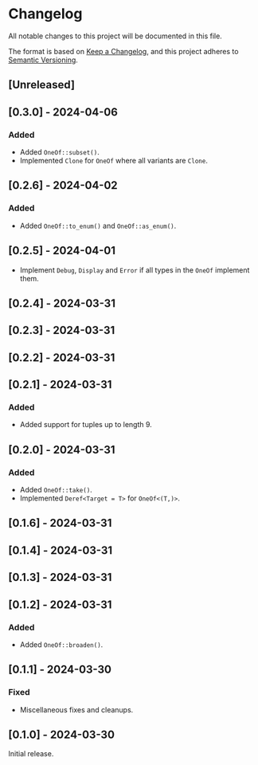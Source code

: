 # Changelog

All notable changes to this project will be documented in this file.

The format is based on
[Keep a Changelog](https://keepachangelog.com/en/1.1.0/),
and this project adheres to
[Semantic Versioning](https://semver.org/spec/v2.0.0.html).

## \[Unreleased]

## \[0.3.0] - 2024-04-06

### Added

- Added `OneOf::subset()`.
- Implemented `Clone` for `OneOf` where all variants are `Clone`.

## \[0.2.6] - 2024-04-02

### Added

- Added `OneOf::to_enum()` and `OneOf::as_enum()`.

## \[0.2.5] - 2024-04-01

- Implement `Debug`, `Display` and `Error` if all types in the `OneOf` implement them.

## \[0.2.4] - 2024-03-31

## \[0.2.3] - 2024-03-31

## \[0.2.2] - 2024-03-31

## \[0.2.1] - 2024-03-31

### Added

- Added support for tuples up to length 9.

## \[0.2.0] - 2024-03-31

### Added

- Added `OneOf::take()`.
- Implemented `Deref<Target = T>` for `OneOf<(T,)>`.

## \[0.1.6] - 2024-03-31

## \[0.1.4] - 2024-03-31

## \[0.1.3] - 2024-03-31

## \[0.1.2] - 2024-03-31

### Added

- Added `OneOf::broaden()`.

## \[0.1.1] - 2024-03-30

### Fixed

- Miscellaneous fixes and cleanups.

## \[0.1.0] - 2024-03-30

Initial release.
